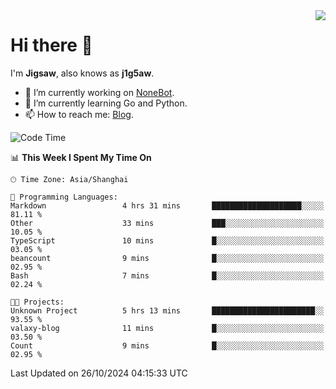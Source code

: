 <a href="#">
  <img align="right" src="https://github-readme-stats.vercel.app/api?username=j1g5awi&count_private=true&show_icons=true&title_color=80070B&text_color=B3B3B3&bg_color=212121&icon_color=80070B" />
</a>

# Hi there 👋

I'm **Jigsaw**, also knows as **j1g5aw**.

- 🔭 I’m currently working on [NoneBot](https://github.com/nonebot).
- 🌱 I’m currently learning Go and Python.
- 📫 How to reach me: [Blog](https://blog.maddestroyer.xyz/).

<!--START_SECTION:waka-->
![Code Time](http://img.shields.io/badge/Code%20Time-1%2C777%20hrs%207%20mins-blue)

📊 **This Week I Spent My Time On** 

```text
🕑︎ Time Zone: Asia/Shanghai

💬 Programming Languages: 
Markdown                 4 hrs 31 mins       ████████████████████░░░░░   81.11 % 
Other                    33 mins             ███░░░░░░░░░░░░░░░░░░░░░░   10.05 % 
TypeScript               10 mins             █░░░░░░░░░░░░░░░░░░░░░░░░   03.05 % 
beancount                9 mins              █░░░░░░░░░░░░░░░░░░░░░░░░   02.95 % 
Bash                     7 mins              █░░░░░░░░░░░░░░░░░░░░░░░░   02.24 % 

🐱‍💻 Projects: 
Unknown Project          5 hrs 13 mins       ███████████████████████░░   93.55 % 
valaxy-blog              11 mins             █░░░░░░░░░░░░░░░░░░░░░░░░   03.50 % 
Count                    9 mins              █░░░░░░░░░░░░░░░░░░░░░░░░   02.95 % 
```


 Last Updated on 26/10/2024 04:15:33 UTC
<!--END_SECTION:waka-->
